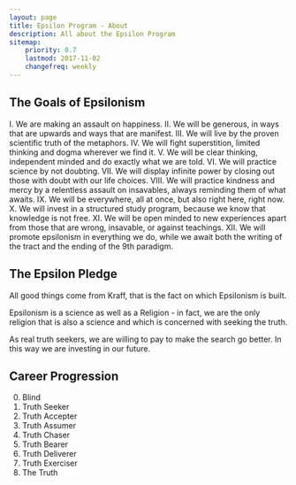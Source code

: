 ```yaml
---
layout: page
title: Epsilon Program - About
description: All about the Epsilon Program
sitemap:
    priority: 0.7
    lastmod: 2017-11-02
    changefreq: weekly
---
```

## The Goals of Epsilonism
I. We are making an assault on happiness.
II. We will be generous, in ways that are upwards and ways that are manifest.
III. We will live by the proven scientific truth of the metaphors.
IV. We will fight superstition, limited thinking and dogma wherever we find it.
V. We will be clear thinking, independent minded and do exactly what we are told.
VI. We will practice science by not doubting.
VII. We will display infinite power by closing out those with doubt with our life choices.
VIII. We will practice kindness and mercy by a relentless assault on insavables, always reminding them of what awaits.
IX. We will be everywhere, all at once, but also right here, right now.
X. We will invest in a structured study program, because we know that knowledge is not free.
XI. We will be open minded to new experiences apart from those that are wrong, insavable, or against teachings.
XII. We will promote epsilonism in everything we do, while we await both the writing of the tract and the ending of the 9th paradigm.


## The Epsilon Pledge
<div class="box">
  <p>
  All good things come from Kraff, that is the fact on which Epsilonism is built.

Epsilonism is a science as well as a Religion - in fact, we are the only religion that is also a science and which is concerned with seeking the truth.

As real truth seekers, we are willing to pay to make the search go better. In this way we are investing in our future.
  </p>
</div>

## Career Progression
0. Blind
1. Truth Seeker
2. Truth Accepter
3. Truth Assumer
4. Truth Chaser
5. Truth Bearer
6. Truth Deliverer
7. Truth Exerciser
8. The Truth
